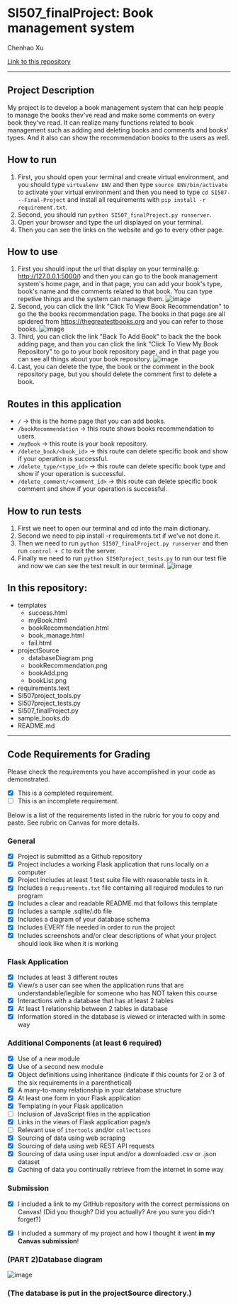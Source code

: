 # SI507_finalProject: Book management system

Chenhao Xu

[Link to this repository](https://github.com/chhaoxu/SI507---Final-Project)

---

## Project Description

My project is to develop a book management system that can help people to manage the books thev've read and make some comments on every book they've read. It can realize many functions related to book management such as adding and deleting books and comments and books' types. And it also can show the recommendation books to the users as well.

## How to run

1. First, you should open your terminal and create virtual environment, and you should type `virtualenv ENV` and then type `source ENV/bin/activate` to activate your virtual environment and then you need to type `cd SI507---Final-Project` and install all requirements with `pip install -r requirement.txt`.
2. Second, you should run `python SI507_finalProject.py runserver`.
3. Open your browser and type the url displayed on your terminal.
4. Then you can see the links on the website and go to every other page.

## How to use

1. First you should input the url that display on your terminal(e.g: http://127.0.0.1:5000/) and then you can go to the book management system's home page, and in that page, you can add your book's type, book's name and the comments related to that book. You can type repetive things and the system can manage them.
![image](https://github.com/chhaoxu/SI507---Final-Project/raw/master/projectSource/bookAdd.png)
2. Second, you can click the link "Click To View Book Recommendation" to go the the books recommendation page. The books in that page are all spidered from https://thegreatestbooks.org and you can refer to those books.
![image](https://github.com/chhaoxu/SI507---Final-Project/raw/master/projectSource/bookRecommendation.png)
3. Third, you can click the link "Back To Add Book" to back the the book adding page, and than you can click the link "Click To View My Book Repository" to go to your book repository page, and in that page you can see all things about your book repository.
![image](https://github.com/chhaoxu/SI507---Final-Project/raw/master/projectSource/bookList.png)
4. Last, you can delete the type, the book or the comment in the book repository page, but you should delete the comment first to delete a book.


## Routes in this application
- `/` -> this is the home page that you can add books.
- `/bookRecommendation` -> this route shows books recommendation to users.
- `/myBook` -> this route is your book repository.
- `/delete_book/<book_id>` -> this route can delete specific book and show if your operation is successful.
- `/delete_type/<type_id>` -> this route can delete specific book type and show if your operation is successful.
- `/delete_comment/<comment_id>` -> this route can delete specific book comment and show if your operation is successful.

## How to run tests
1. First we neet to open our terminal and cd into the main dictionary.
2. Second we need to pip install -r requirements.txt if we've not done it.
3. Then we need to run `python SI507_finalProject.py runserver` and then run `control + C` to exit the server.
4. Finally we need to run `python SI507project_tests.py` to run our test file and now we can see the test result in our terminal.
![image](https://github.com/chhaoxu/SI507---Final-Project/raw/master/projectSource/test.png)

## In this repository:
- templates
  - success.html
  - myBook.html
  - bookRecommendation.html
  - book_manage.html
  - fail.html
- projectSource
  - databaseDiagram.png
  - bookRecommendation.png
  - bookAdd.png
  - bookList.png
- requirements.text
- SI507project_tools.py
- SI507project_tests.py
- SI507_finalProject.py
- sample_books.db
- README.md
---
## Code Requirements for Grading
Please check the requirements you have accomplished in your code as demonstrated.
- [x] This is a completed requirement.
- [ ] This is an incomplete requirement.

Below is a list of the requirements listed in the rubric for you to copy and paste.  See rubric on Canvas for more details.

### General
- [x] Project is submitted as a Github repository
- [x] Project includes a working Flask application that runs locally on a computer
- [x] Project includes at least 1 test suite file with reasonable tests in it.
- [x] Includes a `requirements.txt` file containing all required modules to run program
- [x] Includes a clear and readable README.md that follows this template
- [x] Includes a sample .sqlite/.db file
- [x] Includes a diagram of your database schema
- [x] Includes EVERY file needed in order to run the project
- [x] Includes screenshots and/or clear descriptions of what your project should look like when it is working

### Flask Application
- [x] Includes at least 3 different routes
- [x] View/s a user can see when the application runs that are understandable/legible for someone who has NOT taken this course
- [x] Interactions with a database that has at least 2 tables
- [x] At least 1 relationship between 2 tables in database
- [x] Information stored in the database is viewed or interacted with in some way

### Additional Components (at least 6 required)
- [x] Use of a new module
- [x] Use of a second new module
- [x] Object definitions using inheritance (indicate if this counts for 2 or 3 of the six requirements in a parenthetical)
- [x] A many-to-many relationship in your database structure
- [x] At least one form in your Flask application
- [x] Templating in your Flask application
- [ ] Inclusion of JavaScript files in the application
- [x] Links in the views of Flask application page/s
- [ ] Relevant use of `itertools` and/or `collections`
- [x] Sourcing of data using web scraping
- [x] Sourcing of data using web REST API requests
- [x] Sourcing of data using user input and/or a downloaded .csv or .json dataset
- [x] Caching of data you continually retrieve from the internet in some way

### Submission
- [x] I included a link to my GitHub repository with the correct permissions on Canvas! (Did you though? Did you actually? Are you sure you didn't forget?)
- [x] I included a summary of my project and how I thought it went **in my Canvas submission**!


### (PART 2)Database diagram
![image](https://github.com/chhaoxu/SI507---Final-Project/raw/master/projectSource/databaseDiagram.png)
<h3>(The database is put in the projectSource directory.)</h3>
